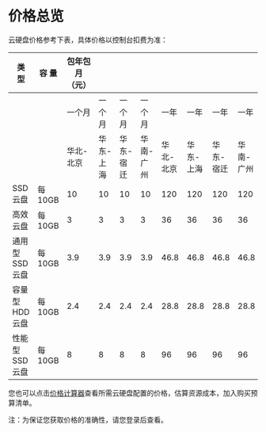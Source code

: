 # 价格总览

云硬盘价格参考下表，具体价格以控制台扣费为准：

| 类  型        | 容  量   | 包年包月（元）   |           |           |           |           |           |           |           | 按配置（元）   |           |           |           |
|---------------|----------|------------------|-----------|-----------|-----------|-----------|-----------|-----------|-----------|----------------|-----------|-----------|-----------|
|               |          | 一个月           | 一个月    | 一个月    | 一个月    | 一年      | 一年      | 一年      | 一年      | 一小时         | 一小时    | 一小时    | 一小时    |
|               |          | 华北-北京        | 华东-上海 | 华东-宿迁 | 华南-广州 | 华北-北京 | 华东-上海 | 华东-宿迁 | 华南-广州 | 华北-北京      | 华东-上海 | 华东-宿迁 | 华南-广州 |
| SSD云盘       | 每10GB   | 10               | 10        | 10        | 10        | 120       | 120       | 120       | 120       | 0.014          | 0.014     | 0.014     | 0.014     |
| 高效云盘      | 每10GB   | 3                | 3         | 3         | 3         | 36        | 36        | 36        | 36        | 0.0042         | 0.0042    | 0.0042    | 0.0042    |
| 通用型SSD云盘 | 每10GB   | 3.9              | 3.9       | 3.9       | 3.9       | 46.8      | 46.8      | 46.8      | 46.8      | 0.00625        | 0.00625   | 0.00625   | 0.00625   |
| 容量型HDD云盘 | 每10GB   | 2.4              | 2.4       | 2.4       | 2.4       | 28.8      | 28.8      | 28.8      | 28.8      | 0.0034         | 0.0034    | 0.0034    | 0.0034    |
| 性能型SSD云盘 | 每10GB   | 8                | 8         | 8         | 8         | 96        | 96        | 96        | 96        | 0.0112         | 0.0112    | 0.0112    | 0.0112    |


您也可以点击[价格计算器](https://www.jdcloud.com/cn/calculator/calDisk)查看所需云硬盘配置的价格，估算资源成本，加入购买预算清单。

注：为保证您获取价格的准确性，请您登录后查看。

